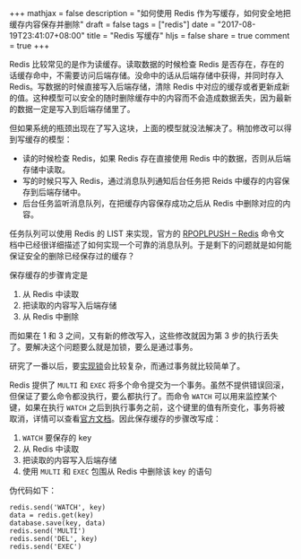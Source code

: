 +++
mathjax = false
description = "如何使用 Redis 作为写缓存，如何安全地把缓存内容保存并删除"
draft = false
tags = ["redis"]
date = "2017-08-19T23:41:07+08:00"
title = "Redis 写缓存"
hljs = false
share = true
comment = true
+++

Redis 比较常见的是作为读缓存。读取数据的时候检查 Redis 是否存在，存在的话缓存命中，不需要访问后端存储。没命中的话从后端存储中获得，并同时存入 Redis。写数据的时候直接写入后端存储，清除 Redis 中对应的缓存或者更新成新的值。这种模型可以安全的随时删除缓存中的内容而不会造成数据丢失，因为最新的数据一定是写入到后端存储里了。

但如果系统的瓶颈出现在了写入这块，上面的模型就没法解决了。稍加修改可以得到写缓存的模型：

- 读的时候检查 Redis，如果 Redis 存在直接使用 Redis 中的数据，否则从后端存储中读取。
- 写的时候只写入 Redis，通过消息队列通知后台任务把 Reids 中缓存的内容保存到后端存储中。
- 后台任务监听消息队列，在把缓存内容保存成功之后从 Redis 中删除对应的内容。

任务队列可以使用 Redis 的 LIST 来实现，官方的 [RPOPLPUSH – Redis](https://redis.io/commands/rpoplpush) 命令文档中已经很详细描述了如何实现一个可靠的消息队列。于是剩下的问题就是如何能保证安全的删除已经保存过的缓存？

<!--more-->

保存缓存的步骤肯定是

1. 从 Redis 中读取
2. 把读取的内容写入后端存储
3. 从 Redis 中删除

而如果在 1 和 3 之间，又有新的修改写入，这些修改就因为第 3 步的执行丢失了。要解决这个问题要么就是加锁，要么是通过事务。

研究了一番以后，要[实现锁](https://redis.io/topics/distlock)会比较复杂，而通过事务就比较简单了。

Redis 提供了 `MULTI` 和 `EXEC` 将多个命令提交为一个事务。虽然不提供错误回滚，但保证了要么命令都没执行，要么都执行了。而命令 `WATCH` 可以用来监控某个键，如果在执行 `WATCH` 之后到执行事务之前，这个键里的值有所变化，事务将被取消，详情可以查看[官方文档](https://redis.io/topics/transactions)。因此保存缓存的步骤改写成：

1. `WATCH` 要保存的 key
2.  从 Redis 中读取
3. 把读取的内容写入后端存储
4. 使用 `MULTI`  和 `EXEC` 包围从 Redis 中删除该 key 的语句

伪代码如下：

```
redis.send('WATCH', key)
data = redis.get(key)
database.save(key, data)
redis.send('MULTI')
redis.send('DEL', key)
redis.send('EXEC')
```
